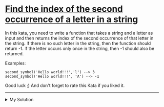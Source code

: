 # [Find the index of the second occurrence of a letter in a string](https://www.codewars.com/kata/63f96036b15a210058300ca9)

In this kata, you need to write a function that takes a string and a letter as input and then returns the index of the
second occurrence of that letter in the string. If there is no such letter in the string, then the function should
return -1. If the letter occurs only once in the string, then -1 should also be returned.

Examples:

    second_symbol('Hello world!!!','l') --> 3
    second_symbol('Hello world!!!', 'A') --> -1

Good luck ;) And don't forget to rate this Kata if you liked it.

---

<details><summary>My Solution</summary>

```js
function secondSymbol(s, symbol) {
  return s.indexOf(symbol, s.indexOf(symbol) + 1)
}
```

</details>
